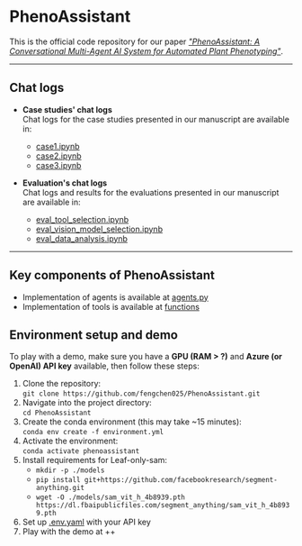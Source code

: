 # PhenoAssistant

This is the official code repository for our paper [*"PhenoAssistant: A Conversational Multi-Agent AI System for Automated Plant Phenotyping"*](https://arxiv.org/abs/2504.19818).

---

## Chat logs

- **Case studies' chat logs**  
  Chat logs for the case studies presented in our manuscript are available in:  
  - [case1.ipynb](https://github.com/fengchen025/PhenoAssistant/blob/main/case1.ipynb)  
  - [case2.ipynb](https://github.com/fengchen025/PhenoAssistant/blob/main/case2.ipynb)  
  - [case3.ipynb](https://github.com/fengchen025/PhenoAssistant/blob/main/case3.ipynb)  

- **Evaluation's chat logs**  
  Chat logs and results for the evaluations presented in our manuscript are available in:  
  - [eval_tool_selection.ipynb](https://github.com/fengchen025/PhenoAssistant/blob/main/eval_tool_selection.ipynb)  
  - [eval_vision_model_selection.ipynb](https://github.com/fengchen025/PhenoAssistant/blob/main/eval_vision_model_selection.ipynb)  
  - [eval_data_analysis.ipynb](https://github.com/fengchen025/PhenoAssistant/blob/main/eval_data_analysis.ipynb)
    
---

## Key components of PhenoAssistant

- Implementation of agents is available at [agents.py](https://github.com/fengchen025/PhenoAssistant/blob/main/agents.py)
- Implementation of tools is available at [functions](https://github.com/fengchen025/PhenoAssistant/tree/main/functions)

## Environment setup and demo

To play with a demo, make sure you have a **GPU (RAM > ?)** and **Azure (or OpenAI) API key** available, then follow these steps:

1. Clone the repository:  
   `git clone https://github.com/fengchen025/PhenoAssistant.git`
2. Navigate into the project directory:  
   `cd PhenoAssistant`
3. Create the conda environment (this may take ~15 minutes):  
   `conda env create -f environment.yml`
4. Activate the environment:  
   `conda activate phenoassistant`
5. Install requirements for Leaf-only-sam:
   - `mkdir -p ./models`
   - `pip install git+https://github.com/facebookresearch/segment-anything.git`
   - `wget -O ./models/sam_vit_h_4b8939.pth https://dl.fbaipublicfiles.com/segment_anything/sam_vit_h_4b8939.pth`
6. Set up [.env.yaml](https://github.com/fengchen025/PhenoAssistant/blob/main/.env.yaml) with your API key
7. Play with the demo at ++
